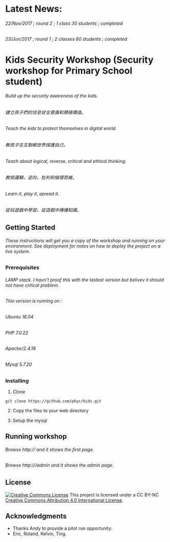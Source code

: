 # Latest News:
###### 22/Nov/2017 ; round 2 ; 1 class 30 students ; completed
###### 23/Jun/2017 ; round 1 ; 2 classes 60 students ; completed

# Kids Security Workshop (Security workshop for Primary School student)

######  Build up the security awareness of the kids. 
######  建立孩子們的信息安全意識和積極價值。

###### Teach the kids to protect themselves in digital world.
######  教孩子在互聯網世界保護自己。

###### Teach about logical, reverse, critical and ethical thinking.
###### 教授邏輯，逆向，批判和倫理思維。

###### Learn it, play it, spread it.
###### 從玩遊戲中學習，從遊戲中傳播知識。

## Getting Started

###### These instructions will get you a copy of the workshop and running on your environment. See deployment for notes on how to deploy the project on a live system.

### Prerequisites

###### LAMP stack. I havn't proof this with the lastest version but belivev it should not have critical problem. 

###### This version is running on : 
###### Ubuntu 16.04
###### PHP 7.0.22
###### Apache/2.4.18
###### Mysql 5.7.20

### Installing

1. Clone 
```
git clone https://github.com/pkyc/kids.git

```
2. Copy the files to your web directory

3. Setup the mysql 


## Running workshop

###### Browse http://<your url>  and it shows the first page.
  
###### Browse http://<your url>/admin  and it shows the admin page.


## License

<a rel="license" href="http://creativecommons.org/licenses/by/4.0/"><img alt="Creative Commons License" style="border-width:0" src="https://licensebuttons.net/l/by-nc/3.0/88x31.png" /></a> This project is licensed under a CC BY-NC <a rel="license" href="http://creativecommons.org/licenses/by/4.0/">Creative Commons Attribution 4.0 International License</a>.

## Acknowledgments

* Thanks Andy to provide a pilot run opportunity.
* Eric, Roland, Kelvin, Ting. 
